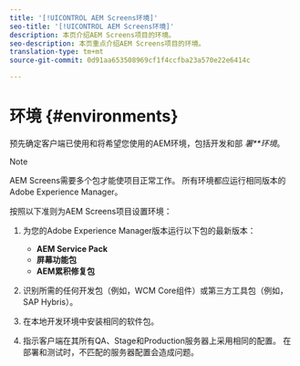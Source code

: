 ```yaml
---
title: '[!UICONTROL AEM Screens环境]'
seo-title: '[!UICONTROL AEM Screens环境]'
description: 本页介绍AEM Screens项目的环境。
seo-description: 本页重点介绍AEM Screens项目的环境。
translation-type: tm+mt
source-git-commit: 0d91aa653508969cf1f4ccfba23a570e22e6414c

---
```



# 环境 {#environments}

预先确定客户端已使用和将希望您使用的AEM环境，包括开发和部 *署**环境*。

>[!NOTE]
>
>AEM Screens需要多个包才能使项目正常工作。 所有环境都应运行相同版本的Adobe Experience Manager。

按照以下准则为AEM Screens项目设置环境：

1. 为您的Adobe Experience Manager版本运行以下包的最新版本：

   * **AEM Service Pack**
   * **屏幕功能包**
   * **AEM累积修复包**

1. 识别所需的任何开发包（例如，WCM Core组件）或第三方工具包（例如，SAP Hybris）。

1. 在本地开发环境中安装相同的软件包。

1. 指示客户端在其所有QA、Stage和Production服务器上采用相同的配置。 在部署和测试时，不匹配的服务器配置会造成问题。
